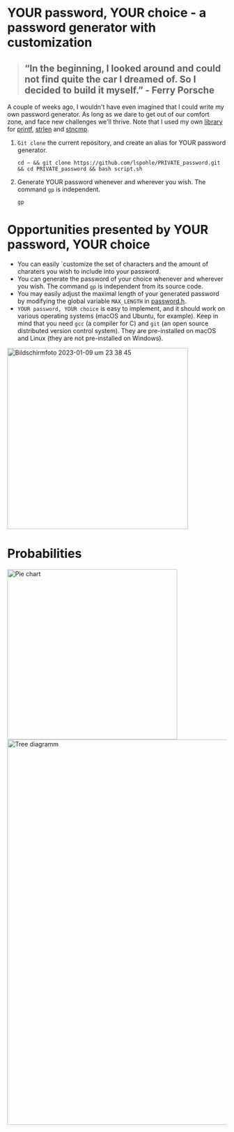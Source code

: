 # YOUR password, YOUR choice - a password generator with customization 

> ## “In the beginning, I looked around and could not find quite the car I dreamed of. So I decided to build it myself.” - Ferry Porsche

A couple of weeks ago, I wouldn't have even imagined that I could write my own password generator. As long as we dare to get out of our comfort zone, and face new challenges we'll thrive. Note that I used my own [library](https://github.com/lspohle/PRIVATE_rps/tree/main/libft) for [printf](https://github.com/lspohle/PRIVATE_password/blob/main/libft/ft_printf.c), [strlen](https://github.com/lspohle/PRIVATE_password/blob/main/libft/ft_strlen.c) and [stncmp](https://github.com/lspohle/PRIVATE_password/blob/main/libft/ft_strncmp.c).

1. `Git clone` the current repository, and create an alias for YOUR password generator.
      
       cd ~ && git clone https://github.com/lspohle/PRIVATE_password.git && cd PRIVATE_password && bash script.sh
2. Generate YOUR password whenever and wherever you wish. The command `gp` is independent.

       gp
# Opportunities presented by YOUR password, YOUR choice
- You can easily `customize the set of characters and the amount of charaters you wish to include into your password.
- You can generate the password of your choice whenever and wherever you wish. The command `gp` is independent from its source code. 
- You may easily adjust the maximal length of your generated password by modifying the global variable `MAX_LENGTH` in [password.h](https://github.com/lspohle/PRIVATE_password/blob/main/password.h).
- `YOUR password, YOUR choice` is easy to implement, and it should work on various operating systems (macOS and Ubuntu, for example). Keep in mind that you need `gcc` (a compiler for C) and `git` (an open source distributed version control system). They are pre-installed on macOS and Linux (they are not pre-installed on Windows).

<img width="415" alt="Bildschirmfoto 2023-01-09 um 23 38 45" src="https://user-images.githubusercontent.com/121381385/211426434-1ff4cd0e-d503-402e-a323-6b87de001bfa.png">

# Probabilities

<img width="390" alt="Pie chart" src="https://user-images.githubusercontent.com/121381385/211666924-788d1582-ed9b-4fe1-8b63-1175bc03074d.png">
<img width="883" alt="Tree diagramm" src="https://user-images.githubusercontent.com/121381385/211666934-c2c88774-2639-4d0f-9d98-d83a0da96ee5.png">
